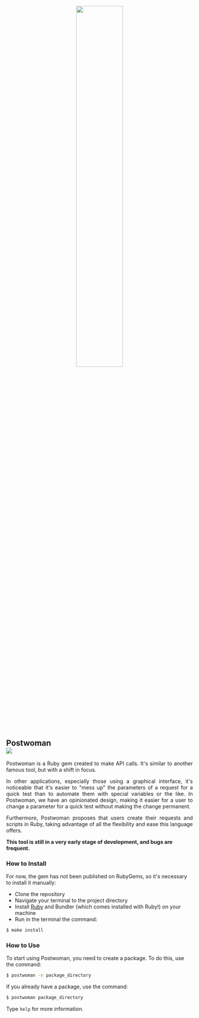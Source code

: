 
<p align="center">
  <img src="https://github.com/postwoman-team/postwoman/assets/66630725/a01dcbf1-9974-48af-9734-2d8d9a5ce695" width="50%" height="50%">
</p>

<h2>
  Postwoman
  <br>
  <a href="README.md">
    <img src="https://img.shields.io/badge/Português-blue">
  </a>
</h2>

<p align="justify">
Postwoman is a Ruby gem created to make API calls. It's similar to another famous tool, but with a shift in focus.
</p>

<p align="justify">
In other applications, especially those using a graphical interface, it's noticeable that it's easier to "mess up" the parameters of a request for a quick test than to automate them with special variables or the like. In Postwoman, we have an opinionated design, making it easier for a user to change a parameter for a quick test without making the change permanent.
</p>

<p align="justify">
Furthermore, Postwoman proposes that users create their requests and scripts in Ruby, taking advantage of all the flexibility and ease this language offers.
</p>

**This tool is still in a very early stage of development, and bugs are frequent.**

### How to Install
For now, the gem has not been published on RubyGems, so it's necessary to install it manually:

- Clone the repository
- Navigate your terminal to the project directory
- Install [Ruby](https://www.ruby-lang.org/en/documentation/installation/) and Bundler (which comes installed with Ruby!) on your machine
- Run in the terminal the command:

```bash
$ make install
```

### How to Use
To start using Postwoman, you need to create a package. To do this, use the command:

```bash
$ postwoman -n package_directory
```

If you already have a package, use the command:

```bash
$ postwoman package_directory
```

Type `help` for more information.

